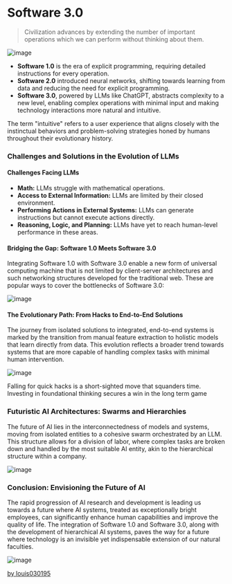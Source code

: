 # Software 3.0

>Civilization advances by extending the number of important operations which we can perform without thinking about them.

![image](https://github.com/louis030195/third-software/assets/25003283/b7819ba7-8d94-405d-83e9-ca9470833098)

- **Software 1.0** is the era of explicit programming, requiring detailed instructions for every operation.
- **Software 2.0** introduced neural networks, shifting towards learning from data and reducing the need for explicit programming.
- **Software 3.0**, powered by LLMs like ChatGPT, abstracts complexity to a new level, enabling complex operations with minimal input and making technology interactions more natural and intuitive.

The term "intuitive" refers to a user experience that aligns closely with the instinctual behaviors and problem-solving strategies honed by humans throughout their evolutionary history.

### **Challenges and Solutions in the Evolution of LLMs**
#### **Challenges Facing LLMs**
- **Math:** LLMs struggle with mathematical operations.
- **Access to External Information:** LLMs are limited by their closed environment.
- **Performing Actions in External Systems:** LLMs can generate instructions but cannot execute actions directly.
- **Reasoning, Logic, and Planning:** LLMs have yet to reach human-level performance in these areas.

#### **Bridging the Gap: Software 1.0 Meets Software 3.0**
Integrating Software 1.0 with Software 3.0 enable a new form of universal computing machine that is not limited by client-server architectures and such networking structures developed for the traditional web.
These are popular ways to cover the bottlenecks of Software 3.0:

![image](https://github.com/louis030195/third-software/assets/25003283/87e5496c-e04a-4b3c-aea2-5b8ad6597c0b)

#### **The Evolutionary Path: From Hacks to End-to-End Solutions**
The journey from isolated solutions to integrated, end-to-end systems is marked by the transition from manual feature extraction to holistic models that learn directly from data. This evolution reflects a broader trend towards systems that are more capable of handling complex tasks with minimal human intervention.

![image](https://github.com/louis030195/third-software/assets/25003283/f78cf9ce-877f-4f97-a2bc-4507b1726ee5)

Falling for quick hacks is a short-sighted move that squanders time. Investing in foundational thinking secures a win in the long term game

### **Futuristic AI Architectures: Swarms and Hierarchies**
The future of AI lies in the interconnectedness of models and systems, moving from isolated entities to a cohesive swarm orchestrated by an LLM. This structure allows for a division of labor, where complex tasks are broken down and handled by the most suitable AI entity, akin to the hierarchical structure within a company.

![image](https://github.com/louis030195/third-software/assets/25003283/e201cdb1-492c-46a6-86f6-4b38eacf2f58)

### **Conclusion: Envisioning the Future of AI**
The rapid progression of AI research and development is leading us towards a future where AI systems, treated as exceptionally bright employees, can significantly enhance human capabilities and improve the quality of life. The integration of Software 1.0 and Software 3.0, along with the development of hierarchical AI systems, paves the way for a future where technology is an invisible yet indispensable extension of our natural faculties.

![image](https://github.com/louis030195/third-software/assets/25003283/c379a5b4-399e-4ca5-ae22-35e5df17a14e)

[by louis030195](https://x.com/louis030195)
